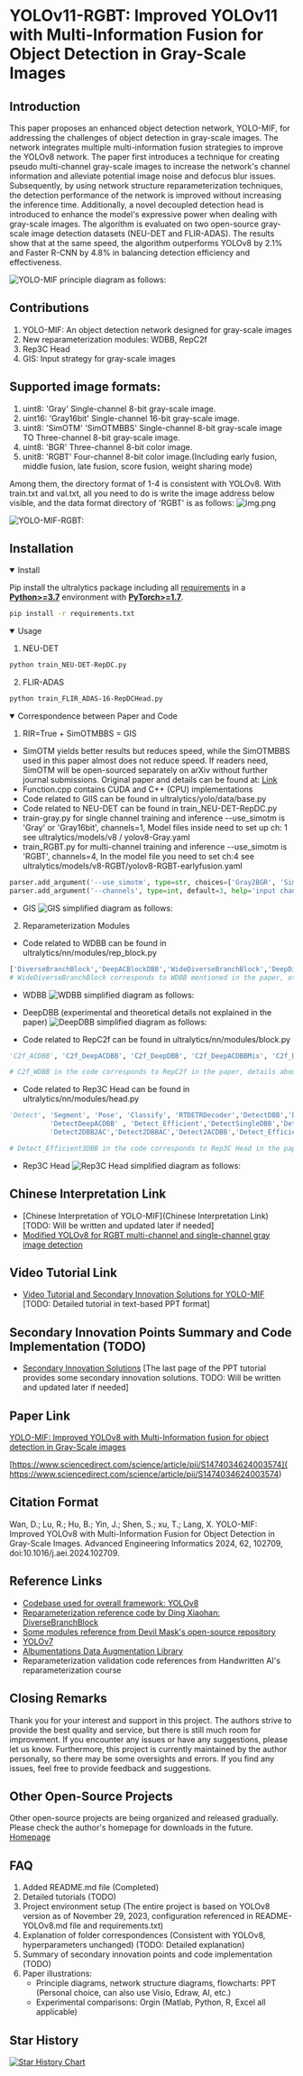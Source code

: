 # YOLOv11-RGBT: Improved YOLOv11 with Multi-Information Fusion for Object Detection in Gray-Scale Images

## Introduction
This paper proposes an enhanced object detection network, YOLO-MIF, for addressing the challenges of object detection in gray-scale images. The network integrates multiple multi-information fusion strategies to improve the YOLOv8 network. The paper first introduces a technique for creating pseudo multi-channel gray-scale images to increase the network's channel information and alleviate potential image noise and defocus blur issues. Subsequently, by using network structure reparameterization techniques, the detection performance of the network is improved without increasing the inference time. Additionally, a novel decoupled detection head is introduced to enhance the model's expressive power when dealing with gray-scale images. The algorithm is evaluated on two open-source gray-scale image detection datasets (NEU-DET and FLIR-ADAS). The results show that at the same speed, the algorithm outperforms YOLOv8 by 2.1% and Faster R-CNN by 4.8% in balancing detection efficiency and effectiveness.

![YOLO-MIF principle diagram as follows:](PaperImages/YOLO-MIF.png)

## Contributions
1. YOLO-MIF: An object detection network designed for gray-scale images
2. New reparameterization modules: WDBB, RepC2f
3. Rep3C Head
4. GIS: Input strategy for gray-scale images

## Supported image formats:
1. uint8: 'Gray'  Single-channel 8-bit gray-scale image.
2. uint16: 'Gray16bit' Single-channel 16-bit gray-scale image.
3. uint8: 'SimOTM' 'SimOTMBBS'   Single-channel 8-bit gray-scale image TO Three-channel 8-bit gray-scale image.
4. uint8: 'BGR'  Three-channel 8-bit color image.
5. unit8: 'RGBT' Four-channel 8-bit color image.(Including early fusion, middle fusion, late fusion, score fusion, weight sharing mode)

Among them, the directory format of 1-4 is consistent with YOLOv8. With train.txt and val.txt, all you need to do is write the image address below visible, and the data format directory of 'RGBT' is as follows:
![img.png](img.png)

![YOLO-MIF-RGBT:](PaperImages/YOLO-MIF-RGBT.jpg)

## Installation
<details open>
<summary>Install</summary>

Pip install the ultralytics package including all [requirements](https://github.com/ultralytics/ultralytics/blob/main/requirements.txt) in a [**Python>=3.7**](https://www.python.org/) environment with [**PyTorch>=1.7**](https://pytorch.org/get-started/locally/).

```bash
pip install -r requirements.txt
```

</details>


<details open>
<summary>Usage</summary>

1. NEU-DET 
```bash
python train_NEU-DET-RepDC.py 

```

2. FLIR-ADAS
```bash
python train_FLIR_ADAS-16-RepDCHead.py

```

</details>

<details open>
<summary>Correspondence between Paper and Code</summary>

1. RIR=True + SimOTMBBS = GIS
- SimOTM yields better results but reduces speed, while the SimOTMBBS used in this paper almost does not reduce speed. If readers need, SimOTM will be open-sourced separately on arXiv without further journal submissions. Original paper and details can be found at: [Link](https://www.researchgate.net/publication/372944004_Otm-Fusion_An_Image_Preprocessing_Method_for_Object_Detection_in_Grayscale_Image)
- Function.cpp contains CUDA and C++ (CPU) implementations
- Code related to GIIS can be found in ultralytics/yolo/data/base.py
- Code related to NEU-DET can be found in train_NEU-DET-RepDC.py
- train-gray.py for single channel training and inference --use_simotm is 'Gray' or 'Gray16bit', channels=1, Model files inside need to set up ch: 1 see ultralytics/models/v8 / yolov8-Gray.yaml
- train_RGBT.py for multi-channel training and inference --use_simotm is 'RGBT', channels=4, In the model file you need to set ch:4 see ultralytics/models/v8-RGBT/yolov8-RGBT-earlyfusion.yaml

```python
parser.add_argument('--use_simotm', type=str, choices=['Gray2BGR', 'SimOTM', 'SimOTMBBS','Gray','SimOTMSSS','Gray16bit','BGR','RGBT'], default='SimOTMBBS', help='simotm')
parser.add_argument('--channels', type=int, default=3, help='input channels')
```
- GIS 
![GIS simplified diagram as follows:](PaperImages/GIS.png)

2. Reparameterization Modules

- Code related to WDBB can be found in ultralytics/nn/modules/rep_block.py
```python
['DiverseBranchBlock','DeepACBlockDBB','WideDiverseBranchBlock','DeepDiverseBranchBlock','ACBlockDBB','ACBlock']
# WideDiverseBranchBlock corresponds to WDBB mentioned in the paper, other modules need further experimentation and verification
```
- WDBB 
![WDBB simplified diagram as follows:](PaperImages/WDBB.png)

- DeepDBB (experimental and theoretical details not explained in the paper)
![DeepDBB simplified diagram as follows:](PaperImages/DeepDBB.png)


- Code related to RepC2f can be found in ultralytics/nn/modules/block.py
```python
'C2f_ACDBB', 'C2f_DeepACDBB', 'C2f_DeepDBB', 'C2f_DeepACDBBMix', 'C2f_DBB', 'C2f_ACNET', 'C2f_WDBB'

# C2f_WDBB in the code corresponds to RepC2f in the paper, details about C2f_DeepDBB will be used in the next paper. Others need further experimentation and verification
```

- Code related to Rep3C Head can be found in ultralytics/nn/modules/head.py
```python
'Detect', 'Segment', 'Pose', 'Classify', 'RTDETRDecoder','DetectDBB','DetectACDBB','DetectAC','DetectDeepDBB',\
          'DetectDeepACDBB' , 'Detect_Efficient','DetectSingleDBB','Detect2AC2DBB',\
          'Detect2DBB2AC','Detect2DBBAC','Detect2ACDBB','Detect_Efficient3DBB','Detect_Efficient3DBBR'

# Detect_Efficient3DBB in the code corresponds to Rep3C Head in the paper, some modules have been validated effectively but not included in the paper yet. Others need further experimentation and verification
```
- Rep3C Head 
![Rep3C Head simplified diagram as follows:](PaperImages/Rep3CHead.png)

</details>
  

## Chinese Interpretation Link
- [Chinese Interpretation of YOLO-MIF](Chinese Interpretation Link) [TODO: Will be written and updated later if needed]
- [Modified YOLOv8 for RGBT multi-channel and single-channel gray image detection  ](https://zhuanlan.zhihu.com/p/716419187)

## Video Tutorial Link
- [Video Tutorial and Secondary Innovation Solutions for YOLO-MIF]() [TODO: Detailed tutorial in text-based PPT format]

## Secondary Innovation Points Summary and Code Implementation (TODO)
- [Secondary Innovation Solutions]() [The last page of the PPT tutorial provides some secondary innovation solutions. TODO: Will be written and updated later if needed]

## Paper Link
[YOLO-MIF: Improved YOLOv8 with Multi-Information fusion for object detection in Gray-Scale images]( https://www.sciencedirect.com/science/article/pii/S1474034624003574)

[https://www.sciencedirect.com/science/article/pii/S1474034624003574]( https://www.sciencedirect.com/science/article/pii/S1474034624003574)

## Citation Format
Wan, D.; Lu, R.; Hu, B.; Yin, J.; Shen, S.; xu, T.; Lang, X. YOLO-MIF: Improved YOLOv8 with Multi-Information Fusion for Object Detection in Gray-Scale Images. Advanced Engineering Informatics 2024, 62, 102709, doi:10.1016/j.aei.2024.102709.


## Reference Links
- [Codebase used for overall framework: YOLOv8](https://github.com/ultralytics/ultralytics)
- [Reparameterization reference code by Ding Xiaohan: DiverseBranchBlock](https://github.com/DingXiaoH/DiverseBranchBlock)
- [Some modules reference from Devil Mask's open-source repository](https://github.com/z1069614715/objectdetection_script)
- [YOLOv7](https://github.com/WongKinYiu/yolov7)
- [Albumentations Data Augmentation Library](https://github.com/albumentations-team/albumentations)
- Reparameterization validation code references from Handwritten AI's reparameterization course

## Closing Remarks
Thank you for your interest and support in this project. The authors strive to provide the best quality and service, but there is still much room for improvement. If you encounter any issues or have any suggestions, please let us know.
Furthermore, this project is currently maintained by the author personally, so there may be some oversights and errors. If you find any issues, feel free to provide feedback and suggestions.

## Other Open-Source Projects
Other open-source projects are being organized and released gradually. Please check the author's homepage for downloads in the future.
[Homepage](https://github.com/wandahangFY)

## FAQ
1. Added README.md file (Completed)
2. Detailed tutorials (TODO)
3. Project environment setup (The entire project is based on YOLOv8 version as of November 29, 2023, configuration referenced in README-YOLOv8.md file and requirements.txt)
4. Explanation of folder correspondences (Consistent with YOLOv8, hyperparameters unchanged) (TODO: Detailed explanation)
5. Summary of secondary innovation points and code implementation (TODO)
6. Paper illustrations:
   - Principle diagrams, network structure diagrams, flowcharts: PPT (Personal choice, can also use Visio, Edraw, AI, etc.)
   - Experimental comparisons: Orgin (Matlab, Python, R, Excel all applicable)

## Star History

[![Star History Chart](https://api.star-history.com/svg?repos=wandahangFY/YOLOv11-RGBT&type=Date)](https://star-history.com/#wandahangFY/YOLOv11-RGBT&Date)